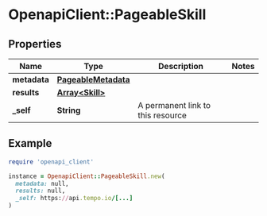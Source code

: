 # OpenapiClient::PageableSkill

## Properties

| Name | Type | Description | Notes |
| ---- | ---- | ----------- | ----- |
| **metadata** | [**PageableMetadata**](PageableMetadata.md) |  |  |
| **results** | [**Array&lt;Skill&gt;**](Skill.md) |  |  |
| **_self** | **String** | A permanent link to this resource |  |

## Example

```ruby
require 'openapi_client'

instance = OpenapiClient::PageableSkill.new(
  metadata: null,
  results: null,
  _self: https://api.tempo.io/[...]
)
```

